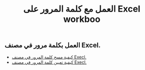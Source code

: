 ﻿---
title: العمل مع كلمة المرور على Excel workboo
second_title: Aspose.Cells Cloud Documen
linktitle: باسور
type: docs
url: /ar/workbook/password/
keywords: Working with password an Excel workbook
description: Aspose.Cells Cloud REST API دعم العمل بكلمة مرور على مصنف Excel. SDK يدعم أنواع لغات التطوير. وهي تشمل Android و C# و Go و Java و NodeJS و Perl و PHP و Python و Ruby و swift
weight: 100
---
## العمل بكلمة مرور في مصنف Excel.

- [كيفية مسح كلمة المرور في مصنف Execl.](/cells/ar/workbook/password/clear/)
- [كيفية تعيين كلمة المرور في مصنف Execl.](/cells/ar//workbook/password/modify/)
